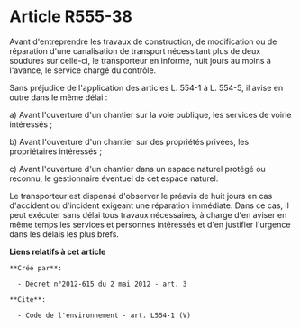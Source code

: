 # Article R555-38

Avant d'entreprendre les travaux de construction, de modification ou de réparation d'une canalisation de transport
nécessitant plus de deux soudures sur celle-ci, le transporteur en informe, huit jours au moins à l'avance, le service chargé
du contrôle.

Sans préjudice de l'application des articles L. 554-1 à L. 554-5, il avise en outre dans le même délai :

a) Avant l'ouverture d'un chantier sur la voie publique, les services de voirie intéressés ;

b) Avant l'ouverture d'un chantier sur des propriétés privées, les propriétaires intéressés ;

c) Avant l'ouverture d'un chantier dans un espace naturel protégé ou reconnu, le gestionnaire éventuel de cet espace naturel.

Le transporteur est dispensé d'observer le préavis de huit jours en cas d'accident ou d'incident exigeant une réparation
immédiate. Dans ce cas, il peut exécuter sans délai tous travaux nécessaires, à charge d'en aviser en même temps les services
et personnes intéressés et d'en justifier l'urgence dans les délais les plus brefs.

**Liens relatifs à cet article**

	**Créé par**:

	  - Décret n°2012-615 du 2 mai 2012 - art. 3

	**Cite**:

	  - Code de l'environnement - art. L554-1 (V)
